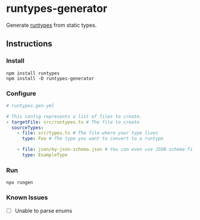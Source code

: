 # runtypes-generator

Generate [runtypes](https://github.com/pelotom/runtypes) from static types.

## Instructions

### Install

```
npm install runtypes
npm install -D runtypes-generator
```

### Configure

```yaml
# runtypes.gen.yml

# This config represents a list of files to create.
- targetFile: src/runtypes.ts # The file to create
  sourceTypes:
    - file: src/types.ts # The file where your type lives
      type: Foo # The type you want to convert to a runtype

    - file: json/my-json-schema.json # You can even use JSON schema files!!
      type: ExampleType
```

### Run

```
npx rungen
```

### Known Issues

- [ ] Unable to parse enums
